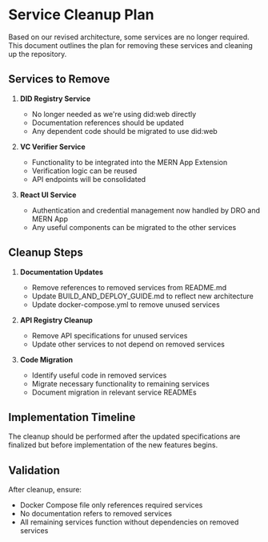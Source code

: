 # Service Cleanup Plan

Based on our revised architecture, some services are no longer required. This document outlines the plan for removing these services and cleaning up the repository.

## Services to Remove

1. **DID Registry Service**
   - No longer needed as we're using did:web directly
   - Documentation references should be updated
   - Any dependent code should be migrated to use did:web

2. **VC Verifier Service**
   - Functionality to be integrated into the MERN App Extension
   - Verification logic can be reused
   - API endpoints will be consolidated

3. **React UI Service**
   - Authentication and credential management now handled by DRO and MERN App
   - Any useful components can be migrated to the other services

## Cleanup Steps

1. **Documentation Updates**
   - Remove references to removed services from README.md
   - Update BUILD_AND_DEPLOY_GUIDE.md to reflect new architecture
   - Update docker-compose.yml to remove unused services

2. **API Registry Cleanup**
   - Remove API specifications for unused services
   - Update other services to not depend on removed services

3. **Code Migration**
   - Identify useful code in removed services
   - Migrate necessary functionality to remaining services
   - Document migration in relevant service READMEs

## Implementation Timeline

The cleanup should be performed after the updated specifications are finalized but before implementation of the new features begins.

## Validation

After cleanup, ensure:
- Docker Compose file only references required services
- No documentation refers to removed services
- All remaining services function without dependencies on removed services
